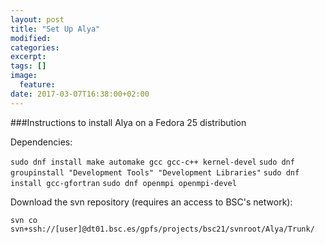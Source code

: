 ```yaml
---
layout: post
title: "Set Up Alya"
modified:
categories: 
excerpt:
tags: []
image:
  feature:
date: 2017-03-07T16:38:00+02:00
---
```


###Instructions to install Alya on a Fedora 25 distribution

Dependencies:

 `sudo dnf install make automake gcc gcc-c++ kernel-devel`
 `sudo dnf groupinstall "Development Tools" "Development Libraries"`
 `sudo dnf install gcc-gfortran`
 `sudo dnf openmpi openmpi-devel`

Download the svn repository (requires an access to BSC's network):

 `svn co svn+ssh://[user]@dt01.bsc.es/gpfs/projects/bsc21/svnroot/Alya/Trunk/`


